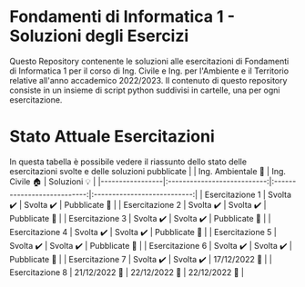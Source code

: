# Fondamenti di Informatica 1 - Soluzioni degli Esercizi
Questo Repository contenente le soluzioni alle esercitazioni di Fondamenti di Informatica 1 per il corso di Ing. Civile e Ing. per l'Ambiente e il Territorio relative all'anno accademico 2022/2023.
Il contenuto di questo repository consiste in un insieme di script python suddivisi in cartelle, una per ogni esercitazione.

# Stato Attuale Esercitazioni
In questa tabella è possibile vedere il riassunto dello stato delle esercitazioni svolte e delle soluzioni pubblicate
|                 |  Ing. Ambientale :seedling: |     Ing. Civile :house:     |      Soluzioni :bulb:       |
|-----------------|:---------------------------:|:---------------------------:|:---------------------------:|
| Esercitazione 1 |  Svolta :heavy_check_mark:  |  Svolta :heavy_check_mark:  |    Pubblicate :paperclip:   |
| Esercitazione 2 |  Svolta :heavy_check_mark:  |  Svolta :heavy_check_mark:  |    Pubblicate :paperclip:   |
| Esercitazione 3 |  Svolta :heavy_check_mark:  |  Svolta :heavy_check_mark:  |    Pubblicate :paperclip:   |
| Esercitazione 4 |  Svolta :heavy_check_mark:  |  Svolta :heavy_check_mark:  |    Pubblicate :paperclip:   |
| Esercitazione 5 |  Svolta :heavy_check_mark:  |  Svolta :heavy_check_mark:  |    Pubblicate :paperclip:   |
| Esercitazione 6 |  Svolta :heavy_check_mark:  |  Svolta :heavy_check_mark:  |    Pubblicate :paperclip:   |
| Esercitazione 7 |  Svolta :heavy_check_mark:  |  Svolta :heavy_check_mark:  |    17/12/2022 :date: |
| Esercitazione 8 |  21/12/2022 :date:          |  22/12/2022 :date:          |    22/12/2022 :date: |
